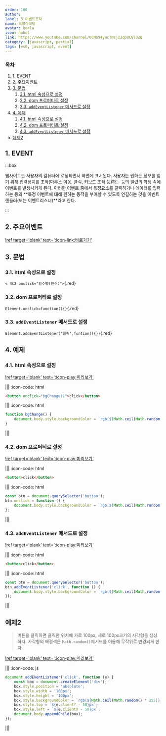 ```yaml
---
order: 100
author:
label: 5.이벤트조작
name: 코알라코딩
avatar: koala
icon: hubot
link: https://www.youtube.com/channel/UCMb94yucTNsjIJqD8C8lO2Q
category: [javascript, partial]
tags: [es6, javascript, event]
---
```


### 목차 <!-- omit in toc -->

1. [1. EVENT](#1-event)
2. [2. 주요이벤트](#2-주요이벤트)
3. [3. 문법](#3-문법)
   1. [3.1. html 속성으로 설정](#31-html-속성으로-설정)
   2. [3.2. dom 프로퍼티로 설정](#32-dom-프로퍼티로-설정)
   3. [3.3. `addEventListener` 메서드로 설정](#33-addeventlistener-메서드로-설정)
4. [4. 예제](#4-예제)
   1. [4.1. html 속성으로 설정](#41-html-속성으로-설정)
   2. [4.2. dom 프로퍼티로 설정](#42-dom-프로퍼티로-설정)
   3. [4.3. `addEventListener` 메서드로 설정](#43-addeventlistener-메서드로-설정)
5. [예제2](#예제2)

## 1. EVENT

:::box

웹사이트는 사용자의 컴퓨터에 로딩되면서 화면에 표시된다.
사용자는 원하는 정보를 얻기 위해 입력장치를 조작(마우스 이동, 클릭, 키보드 조작 등)하는 등의 일련의 과정 속에 이벤트를 발생시키게 된다.
이러한 이벤트 중에서 특정요소를 클릭하거나 데이터를 입력하는 등의 **특정 이벤트에 대해 원하는 동작을 부여할 수 있도록 연결하는 것을 이벤트핸들러(또는 이벤트리스너)**라고 한다.

:::

## 2. 주요이벤트

[!ref target='blank' text=':icon-link:바로가기'](http://localhost:5000/retype/3_js/basic/1.total/3/#21-%EC%9D%B4%EB%B2%A4%ED%8A%B8)

## 3. 문법

### 3.1. html 속성으로 설정

`< 태그 onclick="함수명(인수)">`{.red}

### 3.2. dom 프로퍼티로 설정

`Element.onclick=function(){}`{.red}

### 3.3. `addEventListener` 메서드로 설정

`Element.addEventListener('클릭',funtion(){})`{.red}

## 4. 예제

### 4.1. html 속성으로 설정

[!ref target='blank' text=':icon-play:미리보기'](https://qwerewqwerew.github.io/source/js/partial/event/1.html)

||| :icon-code: html

```html
<button onclick="bgChange()">click</button>
```

||| :icon-code: html

```js
function bgChange() {
	document.body.style.backgroundColor = `rgb(${Math.ceil(Math.random() * 255)},${Math.ceil(Math.random() * 255)},${Math.ceil(Math.random() * 255)} ) `;
}
```

|||

### 4.2. dom 프로퍼티로 설정

[!ref target='blank' text=':icon-play:미리보기'](https://qwerewqwerew.github.io/source/js/partial/event/2.html)

||| :icon-code: html

```html
<button>click</button>
```

||| :icon-code: html

```js
const btn = document.querySelector('button');
btn.onclick = function () {
	document.body.style.backgroundColor = `rgb(${Math.ceil(Math.random() * 255)},${Math.ceil(Math.random() * 255)},${Math.ceil(Math.random() * 255)} ) `;
};
```

|||

### 4.3. `addEventListener` 메서드로 설정

[!ref target='blank' text=':icon-play:미리보기'](https://qwerewqwerew.github.io/source/js/partial/event/3.html)

||| :icon-code: html

```html
<button>click</button>
```

||| :icon-code: html

```js
const btn = document.querySelector('button');
btn.addEventListener('click', function () {
	document.body.style.backgroundColor = `rgb(${Math.ceil(Math.random() * 255)},${Math.ceil(Math.random() * 255)},${Math.ceil(Math.random() * 255)} ) `;
});
```

|||

## 예제2

> 버튼을 클릭하면 클릭한 위치에 가로 100px, 세로 100px크기의 사각형을 생성하자. 사각형의 배경색은 `Math.random()`메서드를 이용해 무작위로 변경되게 한다.
>

[!ref target='blank' text=':icon-play:미리보기'](https://qwerewqwerew.github.io/source/js/partial/4.html)

||| :icon-code: js

```js
document.addEventListener('click', function (e) {
	const box = document.createElement('div');
	box.style.position = 'absolute';
	box.style.width = '100px';
	box.style.height = '100px';
	box.style.backgroundColor = `rgb(${Math.ceil(Math.random() * 255)},${Math.ceil(Math.random() * 255)},${Math.ceil(Math.random() * 255)})`;
	box.style.top = `${e.clientY - 50}px`;
	box.style.left = `${e.clientX - 50}px`;
	document.body.appendChild(box);
});
```

|||
